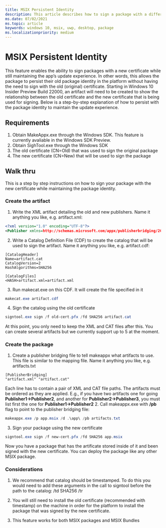 ```yaml
---
title: MSIX Persistent Identity 
description: This article describes how to sign a package with a different certificate while maintaining the app update experience
ms.date: 07/02/2021
ms.topic: article
keywords: windows 10, msix, uwp, desktop, package
ms.localizationpriority: medium
---
```


# MSIX Persistent Identity 
This feature enables the ability to sign packages with a new certificate while still maintaining the app’s update experience. In other words, this allows the package to persist their old package identity in the platform without having the need to sign with the old (original) certificate. Starting in Windows 10 Insider Preview Build 22000, an artifact will need to be created to show the relationship between the old certificate and the new certificate that is being used for signing. Below is a step-by-step explanation of how to persist with the package identity to maintain the update experience. 

## Requirements
1. Obtain MakeAppx.exe through the Windows SDK. This feature is currently avaliable in the Windows SDK Preview. 
1. Obtain SighTool.exe through the Windows SDK 
1. The old certificate (CN=Old) that was used to sign the original package  
1. The new certificate (CN=New) that will be used to sign the package

## Walk thru
This is a step by step instructions on how to sign your package with the new certificate while maintaining the package identity. 

### Create the artifact 
1. Write the XML artifact detailing the old and new publishers. Name it anything you like, e.g. artifact.xml:
 ```xml
<?xml version="1.0" encoding="UTF-8"?>
<Publisher xmlns=http://schemas.microsoft.com/appx/publisherbridging/2021 Old="CN=Old" New="CN=New" />
```
2. Write a Catalog Definition File (CDF) to create the catalog that will be used to sign the artifact. Name it anything you like, e.g. artifact.cdf:
 ```
[CatalogHeader]
Name=artifact.cat
CatalogVersion=2
HashAlgorithms=SHA256
 
[CatalogFiles]
<HASH>artifact.xml=artifact.xml
```
3. Run makecat.exe on this CDF. It will create the file specified in it
```powershell
makecat.exe artifact.cdf
```
4. Sign the catalog using the old certificate
```powershell
signtool.exe sign /f old-cert.pfx /fd SHA256 artifact.cat
```
At this point, you only need to keep the XML and CAT files after this. You can create several artifacts but we currently support up to 5 at the moment.

### Create the package
1.	Create a publisher bridging file to tell makeappx what artifacts to use. This file is similar to the mapping file. Name it anything you like, e.g. artifacts.txt
 ```
[PublisherBridging]
"artifact.xml" "artifact.cat"
```
Each line has to contain a pair of XML and CAT file paths. The artifacts must be ordered as they are applied. E.g., if you have two artifacts one for going **Publisher1->Publisher2**, and another for **Publisher2->Publisher3**, you must list first the one for **Publisher1->Publisher2**
2. Call makeappx.exe with  **/pb** flag to point to the publisher bridging file:
```powershell
makeappx.exe /p app.msix /d .\app\ /pb artifacts.txt
 ```
3. Sign your package using the new certificate
```powershell 
signtool.exe sign /f new-cert.pfx /fd SHA256 app.msix
```

Now you have a package that has the artificate stored inside of it and been signed with the new certificate. You can deploy the package like any other MSIX package. 

### Considerations
1. We recommend that catalog should be timestamped. To do this you would need to add these arguments in the call to signtool before the path to the catalog: /td SHA256 /tr <URL to time stamp server>

1. You will still need to install the old certificate (recommended with timestamp) on the machine in order for the platform to install the package that was signed by the new certificate. 
 
1. This feature works for both MSIX packages and MSIX Bundles 
